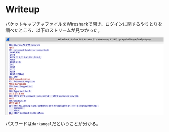 # Writeup

パケットキャプチャファイルをWiresharkで開き、ログインに関するやりとりを調べたところ、以下のストリームが見つかった。

![](img/2021-10-16-18-01-52.png)

パスワードは`darkangel`だということが分かる。

<!-- flag{darkangel} -->
